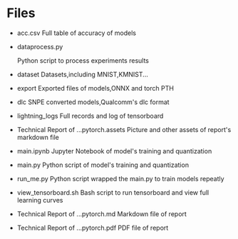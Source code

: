 # Files

- acc.csv
	Full table of accuracy of models
	
- dataprocess.py

  Python script to process experiments results

- dataset
	Datasets,including MNIST,KMNIST...
	
- export
	Exported files of models,ONNX and torch PTH
	
- dlc
	SNPE converted models,Qualcomm's dlc format
	
- lightning_logs
	Full records and log of tensorboard
	
- Technical Report of ...pytorch.assets
	Picture and other assets of report's markdown file
	
- main.ipynb
	Jupyter Notebook of model's training and quantization
	
- main.py
	Python script of model's training and quantization
	
- run_me.py
	Python script wrapped the main.py to train models repeatly
	
- view_tensorboard.sh
	Bash script to run tensorboard and view full learning curves
	
- Technical Report of ...pytorch.md
	Markdown file of report
	
- Technical Report of ...pytorch.pdf
	PDF file of report
